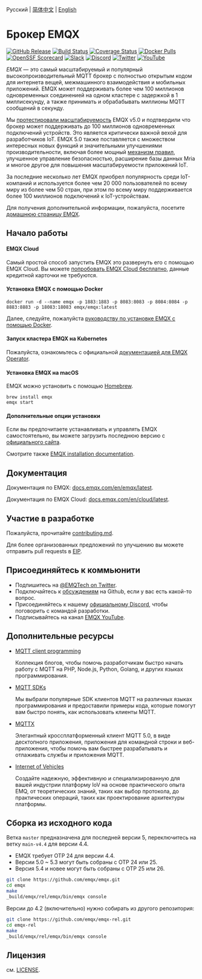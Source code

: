 Русский | [简体中文](./README-CN.md) | [English](./README.md)

# Брокер EMQX

[![GitHub Release](https://img.shields.io/github/release/emqx/emqx?color=brightgreen&label=Release)](https://github.com/emqx/emqx/releases)
[![Build Status](https://github.com/emqx/emqx/actions/workflows/_push-entrypoint.yaml/badge.svg)](https://github.com/emqx/emqx/actions/workflows/_push-entrypoint.yaml)
[![Coverage Status](https://img.shields.io/coveralls/github/emqx/emqx/master?label=Coverage)](https://coveralls.io/github/emqx/emqx?branch=master)
[![Docker Pulls](https://img.shields.io/docker/pulls/emqx/emqx?label=Docker%20Pulls)](https://hub.docker.com/r/emqx/emqx)
[![OpenSSF Scorecard](https://api.securityscorecards.dev/projects/github.com/emqx/emqx/badge)](https://securityscorecards.dev/viewer/?uri=github.com/emqx/emqx)
[![Slack](https://img.shields.io/badge/Slack-EMQ-39AE85?logo=slack)](https://slack-invite.emqx.io/)
[![Discord](https://img.shields.io/discord/931086341838622751?label=Discord&logo=discord)](https://discord.gg/xYGf3fQnES)
[![Twitter](https://img.shields.io/badge/Follow-EMQ-1DA1F2?logo=twitter)](https://twitter.com/EMQTech)
[![YouTube](https://img.shields.io/badge/Subscribe-EMQ-FF0000?logo=youtube)](https://www.youtube.com/channel/UC5FjR77ErAxvZENEWzQaO5Q)


*EMQX* — это самый масштабируемый и популярный высокопроизводительный MQTT брокер с полностью открытым кодом для интернета вещей, межмашинного взаимодействия и мобильных приложений. EMQX может поддерживать более чем 100 миллионов одновременных соединенией на одном кластере с задержкой в 1 миллисекунду, а также принимать и обрабабывать миллионы MQTT сообщений в секунду.

Мы [протестировали масштабируемость](https://www.emqx.com/en/blog/reaching-100m-mqtt-connections-with-emqx-5-0) EMQX v5.0 и подтвердили что брокер может поддерживать до 100 миллионов одновременных подключений устройств. Это является критически важной вехой для разработчиков IoT. EMQX 5.0 также поставляется с множеством интересных новых функций и значительными улучшениями производительности, включая более мощный [механизм правил](https://www.emqx.com/en/solutions/iot-rule-engine), улучшенное управление безопасностью, расширение базы данных Mria и многое другое для повышения масштабируемости приложений IoT.

За последние несколько лет EMQX приобрел популярность среди IoT-компаний и используется более чем 20 000 пользователей по всему миру из более чем 50 стран, при этом по всему миру поддерживается более 100 миллионов подключений к IoT-устройствам.

Для получения дополнительной информации, пожалуйста, посетите [домашнюю страницу EMQX](https://www.emqx.com/).

## Начало работы

#### EMQX Cloud

Самый простой способ запустить EMQX это развернуть его с помощью EMQX Cloud. Вы можете [попробовать EMQX Cloud бесплатно](https://www.emqx.com/en/signup?utm_source=github.com&utm_medium=referral&utm_campaign=emqx-readme-to-cloud&continue=https://cloud-intl.emqx.com/console/deployments/0?oper=new), данные кредитной карточки не требуются.

#### Установка EMQX с помощью Docker

```
docker run -d --name emqx -p 1883:1883 -p 8083:8083 -p 8084:8084 -p 8883:8883 -p 18083:18083 emqx/emqx:latest
```

Далее, следуйте, пожалуйста [руководству по установке EMQX с помощью Docker](https://docs.emqx.com/en/emqx/latest/deploy/install-docker-ce.html).

#### Запуск кластера EMQX на Kubernetes

Пожалуйста, ознакомьтесь с официальной [документацией для EMQX Operator](https://docs.emqx.com/en/emqx-operator/latest/getting-started/getting-started.html).

#### Установка EMQX на macOS

EMQX можно установить с помощью [Homebrew](https://brew.sh/).

```
brew install emqx
emqx start
```

#### Дополнительные опции установки

Если вы предпочитаете устанавливать и управлять EMQX самостоятельно, вы можете загрузить последнюю версию с [официального сайта](https://www.emqx.com/en/downloads-and-install/broker).

Смотрите также [EMQX installation documentation](https://docs.emqx.com/en/emqx/latest/deploy/install-open-source.html).

## Документация

Документация по EMQX: [docs.emqx.com/en/emqx/latest](https://docs.emqx.com/en/emqx/latest/).

Документация по EMQX Cloud: [docs.emqx.com/en/cloud/latest](https://docs.emqx.com/en/cloud/latest/).

## Участие в разработке

Пожалуйста, прочитайте [contributing.md](./CONTRIBUTING.md).

Для более организованных предложений по улучшению вы можете отправить pull requests в [EIP](https://github.com/emqx/eip).

## Присоединяйтесь к коммьюнити

- Подпишитесь на [@EMQTech on Twitter](https://twitter.com/EMQTech).
- Подключайтесь к [обсуждениям](https://github.com/emqx/emqx/discussions) на Github, если у вас есть какой-то вопрос.
- Присоединяйтесь к нашему [официальному Discord](https://discord.gg/xYGf3fQnES), чтобы поговорить с командой разработки.
- Подписывайтесь на канал [EMQX YouTube](https://www.youtube.com/channel/UC5FjR77ErAxvZENEWzQaO5Q).

## Дополнительные ресурсы

- [MQTT client programming](https://www.emqx.com/en/blog/tag/mqtt-client-programming)

  Коллекция блогов, чтобы помочь разработчикам быстро начать работу с MQTT на PHP, Node.js, Python, Golang, и других языках программирования.

- [MQTT SDKs](https://www.emqx.com/en/mqtt-client-sdk)

  Мы выбрали популярные SDK клиентов MQTT на различных языках программирования и предоставили примеры кода, которые помогут вам быстро понять, как использовать клиенты MQTT.

- [MQTTX](https://mqttx.app/)

  Элегантный кроссплатформенный клиент MQTT 5.0, в виде десктопного приложения, приложения для командной строки и веб-приложения, чтобы помочь вам быстрее разрабатывать и отлаживать службы и приложения MQTT.

- [Internet of Vehicles](https://www.emqx.com/en/blog/category/internet-of-vehicles)

  Создайте надежную, эффективную и специализированную для вашей индустрии платформу IoV на основе практического опыта EMQ, от теоретических знаний, таких как выбор протокола, до практических операций, таких как проектирование архитектуры платформы.

## Сборка из исходного кода

Ветка `master` предназначена для последней версии 5, переключитесь на ветку `main-v4.4` для версии 4.4.

* EMQX требует OTP 24 для версии 4.4.
* Версии 5.0 ~ 5.3 могут быть собраны с OTP 24 или 25.
* Версия 5.4 и новее могут быть собраны с OTP 25 или 26.

```bash
git clone https://github.com/emqx/emqx.git
cd emqx
make
_build/emqx/rel/emqx/bin/emqx console
```

Версии до 4.2 (включительно) нужно собирать из другого репозитория:

```bash
git clone https://github.com/emqx/emqx-rel.git
cd emqx-rel
make
_build/emqx/rel/emqx/bin/emqx console
```

## Лицензия

см. [LICENSE](./LICENSE).

